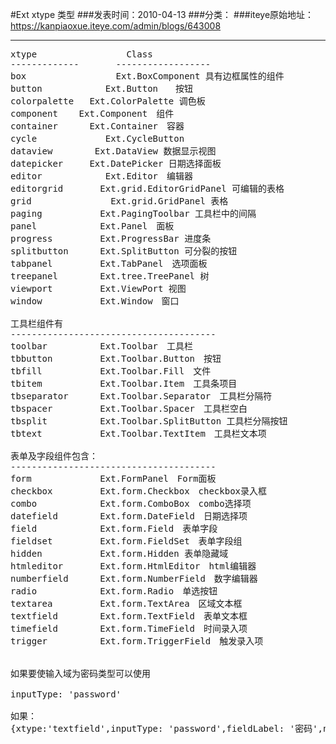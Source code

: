 #Ext xtype 类型
###发表时间：2010-04-13
###分类：
###iteye原始地址：<a href="https://kanpiaoxue.iteye.com/admin/blogs/643008" target="_blank">https://kanpiaoxue.iteye.com/admin/blogs/643008</a>

---

<pre name="code" class="js">xtype                 Class
-------------       ------------------
box                 Ext.BoxComponent 具有边框属性的组件
button            Ext.Button　　按钮
colorpalette   Ext.ColorPalette 调色板
component    Ext.Component　组件
container      Ext.Container　容器
cycle             Ext.CycleButton　
dataview        Ext.DataView 数据显示视图
datepicker     Ext.DatePicker 日期选择面板
editor            Ext.Editor　编辑器
editorgrid       Ext.grid.EditorGridPanel 可编辑的表格　
grid               Ext.grid.GridPanel 表格
paging           Ext.PagingToolbar 工具栏中的间隔
panel            Ext.Panel　面板
progress         Ext.ProgressBar 进度条
splitbutton      Ext.SplitButton 可分裂的按钮
tabpanel         Ext.TabPanel　选项面板
treepanel        Ext.tree.TreePanel 树
viewport         Ext.ViewPort 视图
window           Ext.Window　窗口

工具栏组件有
---------------------------------------
toolbar          Ext.Toolbar　工具栏
tbbutton         Ext.Toolbar.Button　按钮
tbfill           Ext.Toolbar.Fill　文件
tbitem           Ext.Toolbar.Item　工具条项目
tbseparator      Ext.Toolbar.Separator　工具栏分隔符
tbspacer         Ext.Toolbar.Spacer　工具栏空白
tbsplit          Ext.Toolbar.SplitButton 工具栏分隔按钮
tbtext           Ext.Toolbar.TextItem　工具栏文本项

表单及字段组件包含：
---------------------------------------
form             Ext.FormPanel　Form面板　
checkbox         Ext.form.Checkbox　checkbox录入框
combo            Ext.form.ComboBox　combo选择项
datefield        Ext.form.DateField　日期选择项
field            Ext.form.Field　表单字段
fieldset         Ext.form.FieldSet　表单字段组
hidden           Ext.form.Hidden 表单隐藏域
htmleditor       Ext.form.HtmlEditor　html编辑器
numberfield      Ext.form.NumberField　数字编辑器
radio            Ext.form.Radio　单选按钮
textarea         Ext.form.TextArea　区域文本框
textfield        Ext.form.TextField　表单文本框
timefield        Ext.form.TimeField　时间录入项
trigger          Ext.form.TriggerField　触发录入项


如果要使输入域为密码类型可以使用

inputType: 'password'

如果：
{xtype:'textfield',inputType: 'password',fieldLabel: '密码',name: 'PASSWORD',allowBlank:false,anchor:'95%'}</pre>
<p>&nbsp;</p>